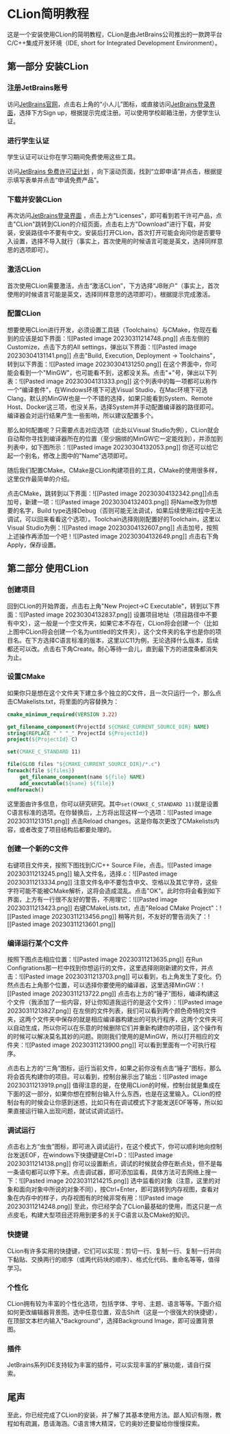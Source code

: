 # CLion简明教程

这是一个安装使用CLion的简明教程，CLion是由JetBrains公司推出的一款跨平台C/C++集成开发环境（IDE, short for Integrated Development Environment）。

## 第一部分  安装CLion

### 注册JetBrains账号

访问[JetBrains官网](https://www.jetbrains.com/)，点击右上角的“小人儿”图标，或直接访问[JetBrains登录界面](https://account.jetbrains.com/login)，选择下方Sign up，根据提示完成注册。可以使用学校邮箱注册，方便学生认证。

### 进行学生认证

学生认证可以让你在学习期间免费使用这些工具。

访问[JetBrains 免费许可证计划](https://www.jetbrains.com.cn/community/education/#students) ，向下滚动页面，找到“立即申请”并点击，根据提示填写表单并点击“申请免费产品”。

### 下载并安装CLion

再次访问[JetBrains登录界面](https://account.jetbrains.com/login) ，点击上方"Licenses"，即可看到若干许可产品，点击"CLion"跳转到CLion的介绍页面，点击右上方"Download"进行下载，并安装，安装路径中不要有中文。安装后打开CLion，首次打开可能会询问你是否要导入设置，选择不导入就行（事实上，首次使用的时候语言可能是英文，选择同样意思的选项即可）。

### 激活CLion

首次使用CLion需要激活，点击“激活CLion”，下方选择“JB账户”（事实上，首次使用的时候语言可能是英文，选择同样意思的选项即可）。根据提示完成激活。

### 配置CLion

想要使用CLion进行开发，必须设置工具链（Toolchains）与CMake，你现在看到的应该是如下界面：![[Pasted image 20230311214748.png]]
点击左侧的Customize，点击下方的All settings，弹出以下界面：![[Pasted image 20230304131141.png]]
点击"Build, Execution, Deployment -> Toolchains"，转到以下界面：![[Pasted image 20230304131250.png]]
在这个界面中，你可能会看到一个"MinGW"，也可能看不到，这都没关系。点击"+"号，弹出以下列表：![[Pasted image 20230304131333.png]]
这个列表中的每一项都可以称作一个“编译套件”，在Windows环境下可选Visual Studio，在Mac环境下可选Clang，默认的MinGW也是一个不错的选择，如果只能看到System、Remote Host、Docker这三项，也没关系，选择System并手动配置编译器的路径即可。编译器会对运行结果产生一些影响，所以建议配置多个。

那么如何配置呢？只需要点击对应选项（此处以Visual Studio为例），CLion就会自动帮你寻找到编译器所在的位置（至少捆绑的MinGW它一定能找到），并添加到列表中，如下图所示：![[Pasted image 20230304132053.png]]
你还可以给它起一个别名，修改上图中的"Name"选项即可。

随后我们配置CMake。CMake是CLion构建项目的工具，CMake的使用很多样，这里仅作最简单的介绍。

点击CMake，跳转到以下界面：![[Pasted image 20230304132342.png]]点击加号，新建一项：![[Pasted image 20230304132403.png]]
将Name改为你想要的名字，Build type选择Debug（否则可能无法调试，如果后续使用过程中无法调试，可以回来看看这个选项）。Toolchain选择刚刚配置好的Toolchain，这里以Visual Studio为例：![[Pasted image 20230304132607.png]]
点击加号，按照上述操作再添加一个吧！![[Pasted image 20230304132649.png]]
点击右下角Apply，保存设置。

## 第二部分  使用CLion

### 创建项目

回到CLion的开始界面，点击右上角"New Project->C Executable"，转到以下界面：![[Pasted image 20230304132837.png]]
设置项目地址（项目路径中不要有中文），这一般是一个空文件夹，如果它本不存在，CLion将会创建一个（比如上图中CLion将会创建一个名为untitled的文件夹），这个文件夹的名字也是你的项目名。在下方选择C语言标准的版本，这里以C11为例，无论选择什么版本，后续都还可以改。点击右下角Create。耐心等待一会儿，直到最下方的进度条都消失为止。

### 设置CMake

如果你只是想在这个文件夹下建立多个独立的C文件，且一次只运行一个，那么点击CMakelists.txt，将里面的内容替换为：
``` cmake
cmake_minimum_required(VERSION 3.22)

get_filename_component(ProjectId ${CMAKE_CURRENT_SOURCE_DIR} NAME)
string(REPLACE " " "_" ProjectId ${ProjectId})
project(${ProjectId} C)

set(CMAKE_C_STANDARD 11)

file(GLOB files "${CMAKE_CURRENT_SOURCE_DIR}/*.c")
foreach(file ${files})
    get_filename_component(name ${file} NAME)
    add_executable(${name} ${file})
endforeach()
```
这里面由许多信息，你可以研究研究。其中```set(CMAKE_C_STANDARD 11)```就是设置C语言标准的选项。在你替换后，上方将出现这样一个选项：![[Pasted image 20230311213151.png]]
点击Reload changes。这是你每次更改了CMakelists内容，或者改变了项目结构后都要处理的。

### 创建一个新的C文件

右键项目文件夹，按照下图找到C/C++ Source File，点击。![[Pasted image 20230311213245.png]]
输入文件名，选择.c：![[Pasted image 20230311213334.png]]
注意文件名中不要包含中文、空格以及其它字符，这些字符可能不能被CMake解析，这将会造成混乱。点击"OK"。此时你将会看到如下界面，上方有一行很不友好的警告，不用理它：![[Pasted image 20230311213423.png]]
右键CMakeLists.txt，点击"Reload CMake Project"：![[Pasted image 20230311213456.png]]
稍等片刻，不友好的警告消失了：![[Pasted image 20230311213601.png]]
### 编译运行某个C文件

按照下图点击相应位置：![[Pasted image 20230311213635.png]]
在Run Configrations那一栏中找到你想运行的文件，这里选择刚刚新建的文件，并点击：![[Pasted image 20230311213703.png]]
可以看到，右上角发生了变化。仍然点击右上角那个位置，可以选择你要使用的编译器，这里选择MinGW：![[Pasted image 20230311213722.png]]
点击右上方的“锤子”图标，编译构建这个文件（我添加了一些内容，好让你知道我运行的是这个文件）：![[Pasted image 20230311213827.png]]
在左侧的文件列表，我们可以看到两个颜色奇特的文件夹，这两个文件夹中保存的就是相应编译器构建出的可执行程序，这两个文件夹可以自动生成，所以你可以在乐意的时候删除它们并重新构建你的项目，这个操作有的时候可以解决莫名其妙的问题。刚刚我们使用的是MinGW，所以打开相应的文件夹：![[Pasted image 20230311213900.png]]
可以看到里面有一个可执行程序。

点击右上方的“三角”图标，运行当前文件，如果之前你没有点击“锤子”图标，那么将会首先构建你的项目。可以看到，控制台展示出了输出：![[Pasted image 20230311213919.png]]
值得注意的是，在使用CLion的时候，控制台就是集成在下面的这一部分，如果你想在控制台输入什么东西，也是在这里输入。CLion的控制台有的时候会让你感到迷惑，比如只有在调试模式下才能发送EOF等等，所以如果直接运行输入出现问题，就试试调试运行。

### 调试运行

点击右上方“虫虫”图标，即可进入调试运行，在这个模式下，你可以顺利地向控制台发送EOF，在windows下快捷键是Ctrl+D：![[Pasted image 20230311214138.png]]
你可以设置断点，调试的时候就会停在断点处，但不是每一条语句都可以停下来。点击调试器，即可添加监看，具体方法可去网络上搜一下：![[Pasted image 20230311214215.png]]
选中监看的对象（注意，这里的对象和面向对象中所说的对象不同），按Ctrl+Enter，即可跳转到内存视图，查看对象在内存中的样子，内存视图有的时候非常有用：![[Pasted image 20230311214248.png]]
至此，你已经学会了CLion最基础的使用，而这只是一点点皮毛，构建大型项目还将用到更多的关于C语言以及CMake的知识。

### 快捷键

CLion有许多实用的快捷键，它们可以实现：剪切一行、复制一行、复制一行并向下黏贴、交换两行的顺序（或两代码块的顺序）、格式化代码、重命名等等，值得学习。

### 个性化

CLion拥有较为丰富的个性化选项，包括字体、字号、主题、语言等等。下面介绍如何更改编辑器背景图。选中任意位置，双击Shift（这是一个很强大的快捷键），在顶部文本栏内输入"Background"，选择Background Image，即可设置背景图。

### 插件

JetBrains系列IDE支持较为丰富的插件，可以实现丰富的扩展功能，请自行探索。

## 尾声

至此，你已经完成了CLion的安装，并了解了其基本使用方法。鄙人知识有限，教程如有疏漏，恳请海涵。C语言博大精深，它的奥妙还要留给你慢慢探索。